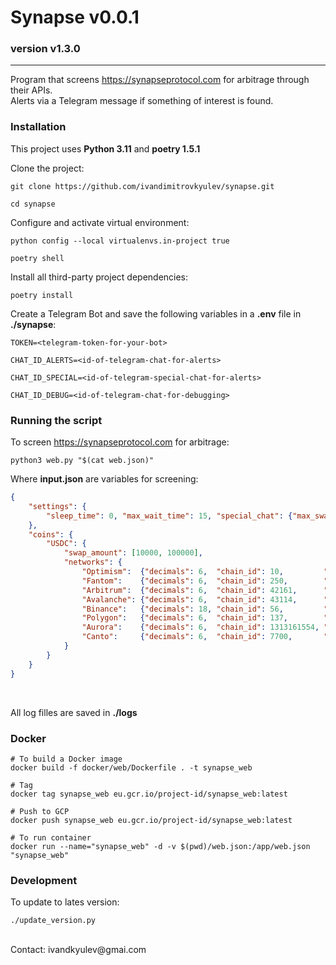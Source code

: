 Synapse v0.0.1
=======================================================================================================================
### version v1.3.0

-----------------------------------------------------------------------------------------------------------------------

Program that screens https://synapseprotocol.com for arbitrage through their APIs.
<br>
Alerts via a Telegram message if something of interest is found.


### Installation

This project uses **Python 3.11** and **poetry 1.5.1**

Clone the project:
```
git clone https://github.com/ivandimitrovkyulev/synapse.git

cd synapse
```

Configure and activate virtual environment:

```shell
python config --local virtualenvs.in-project true

poetry shell
```

Install all third-party project dependencies:
```shell
poetry install
```

Create a Telegram Bot and save the following variables in a **.env** file in **./synapse**:
```dotenv
TOKEN=<telegram-token-for-your-bot>

CHAT_ID_ALERTS=<id-of-telegram-chat-for-alerts>

CHAT_ID_SPECIAL=<id-of-telegram-special-chat-for-alerts>

CHAT_ID_DEBUG=<id-of-telegram-chat-for-debugging>
```


### Running the script

To screen https://synapseprotocol.com for arbitrage:
```shell
python3 web.py "$(cat web.json)"
```

Where **input.json** are variables for screening:
```json
{   
    "settings": {
        "sleep_time": 0, "max_wait_time": 15, "special_chat": {"max_swap_amount": 10000, "coins": ["USDC"]}
    },
    "coins": {
        "USDC": {
            "swap_amount": [10000, 100000],
            "networks": {
                "Optimism":  {"decimals": 6,  "chain_id": 10,         "token": "USDC", "arbitrage": 30},
                "Fantom":    {"decimals": 6,  "chain_id": 250,        "token": "USDC", "arbitrage": 30},
                "Arbitrum":  {"decimals": 6,  "chain_id": 42161,      "token": "USDC", "arbitrage": 30},
                "Avalanche": {"decimals": 6,  "chain_id": 43114,      "token": "USDC", "arbitrage": 30},
                "Binance":   {"decimals": 18, "chain_id": 56,         "token": "USDC", "arbitrage": 30},
                "Polygon":   {"decimals": 6,  "chain_id": 137,        "token": "USDC", "arbitrage": 30},
                "Aurora":    {"decimals": 6,  "chain_id": 1313161554, "token": "USDC", "arbitrage": 30},
                "Canto":     {"decimals": 6,  "chain_id": 7700,       "token": "USDC", "arbitrage": 30}
            }
        }
    }
}
```
<br>

All log filles are saved in **./logs**


### Docker

```shell
# To build a Docker image
docker build -f docker/web/Dockerfile . -t synapse_web

# Tag
docker tag synapse_web eu.gcr.io/project-id/synapse_web:latest

# Push to GCP
docker push synapse_web eu.gcr.io/project-id/synapse_web:latest

# To run container
docker run --name="synapse_web" -d -v $(pwd)/web.json:/app/web.json "synapse_web"
```

### Development
To update to lates version:
```shell
./update_version.py
```

<br>
Contact: ivandkyulev@gmai.com
